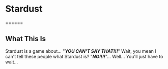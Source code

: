# Stardust
======
## What This Is
Stardust is a game about... "*__YOU CAN'T SAY THAT!!!__*" Wait, you mean I can't tell these people what Stardust is? "*__NO!!!!__*"... Well... You'll just have to wait... 